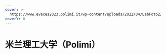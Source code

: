 ```yaml
---
cover: >-
  https://www.evaces2023.polimi.it/wp-content/uploads/2022/04/LabFoto225716-e1649173906334-1024x553.jpg
coverY: 0
---
```


# 米兰理工大学（Polimi）

